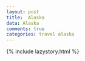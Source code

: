 ```yaml
---
layout: post
title:  Alaska
data: Alaska
comments: true
categories: travel alaska
---
```

{% include lazystory.html %}
